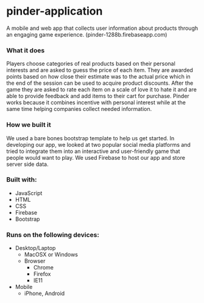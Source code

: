 # pinder-application
A mobile and web app that collects user information about products through an engaging game experience.
(pinder-1288b.firebaseapp.com)
### What it does
Players choose categories of real products based on their personal interests and are asked to guess the price of each item. They are awarded points based on how close their estimate was to the actual price which in the end of the session can be used to acquire product discounts. After the game they are asked to rate each item on a scale of love it to hate it and are able to provide feedback and add items to their cart for purchase. Pinder works because it combines incentive with personal interest while at the same time helping companies collect needed information.
### How we built it
We used a bare bones bootstrap template to help us get started. In developing our app, we looked at two popular social media platforms and tried to integrate them into an interactive and user-friendly game that people would want to play. We used Firebase to host our app and store server side data.
### Built with:
* JavaScript
* HTML
* CSS
* Firebase
* Bootstrap
### Runs on the following devices:
* Desktop/Laptop
  * MacOSX or Windows
  * Browser
    * Chrome
    * Firefox
    * IE11
* Mobile
  * iPhone, Android

